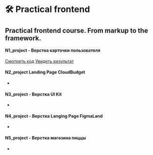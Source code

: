 # 🛠  Practical frontend
## Practical frontend course. From markup to the framework.

#### N1_project - Верстка карточки пользователя
[Смотреть код](https://github.com/xiiioos/Frontend-Everyday/tree/main/N1_project)  [Увидеть результат](https://xiiioos.github.io/Frontend-Everyday/N1_project/index.html) 

#### N2_project   Landing Page CloudBudget
- 
#### N3_project - Верстка UI Kit
- 
#### N4_project - Верстка Langing Page FigmaLand
- 
#### N5_project - Верстка магазина пиццы
- 
